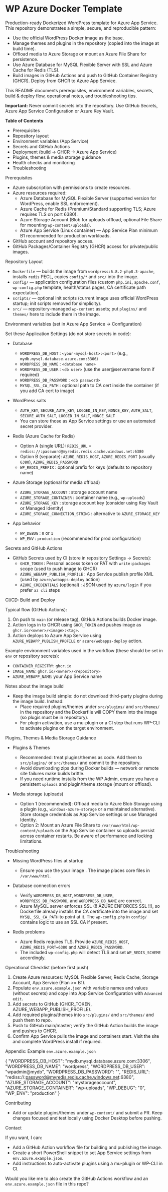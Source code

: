 # WP Azure Docker Template

Production-ready Dockerized WordPress template for Azure App Service. This repository demonstrates a simple, secure, and reproducible pattern:

- Use the official WordPress Docker image as the base.
- Manage themes and plugins in the repository (copied into the image at build time).
- Offload media to Azure Storage or mount an Azure File Share for persistence.
- Use Azure Database for MySQL Flexible Server with SSL and Azure Cache for Redis (TLS).
- Build images in GitHub Actions and push to GitHub Container Registry (GHCR). Deploy from GHCR to Azure App Service.

This README documents prerequisites, environment variables, secrets, build & deploy flow, operational notes, and troubleshooting tips.

**Important:** Never commit secrets into the repository. Use GitHub Secrets, Azure App Service Configuration or Azure Key Vault.

**Table of Contents**

- Prerequisites
- Repository layout
- Environment variables (App Service)
- Secrets and GitHub Actions
- Deployment (build → GHCR → Azure App Service)
- Plugins, themes & media storage guidance
- Health checks and monitoring
- Troubleshooting

Prerequisites
- Azure subscription with permissions to create resources.
- Azure resources required:
  - Azure Database for MySQL Flexible Server (supported version for WordPress, enable SSL enforcement).
  - Azure Cache for Redis (Premium/Standard supporting TLS; Azure requires TLS on port 6380).
  - Azure Storage Account (Blob for uploads offload, optional File Share for mounting `wp-content/uploads`).
  - Azure App Service (Linux container) — App Service Plan minimum B1 recommended for production workloads.
- GitHub account and repository access.
- GitHub Packages/Container Registry (GHCR) access for private/public images.

Repository Layout

- `Dockerfile` — builds the image from `wordpress:6.8.2-php8.3-apache`, installs `redis` PECL, copies `config/*` and `src/` into the image.
- `config/` — application configuration files (custom `php.ini`, `apache.conf`, `wp-config.php` template, health/status pages, CA certificate path expectation).
- `scripts/` — optional init scripts (current image uses official WordPress startup; init scripts removed for simplicity).
- `src/` — repository-managed `wp-content` assets; put `plugins/` and `themes/` here to include them in the image.

Environment variables (set in Azure App Service → Configuration)

Set these Application Settings (do not store secrets in code):

- Database
  - `WORDPRESS_DB_HOST` : `<your-mysql-host>:<port>` (e.g., `mydb.mysql.database.azure.com:3306`)
  - `WORDPRESS_DB_NAME` : `<database name>`
  - `WORDPRESS_DB_USER` : `<db user>` (use the user@servername form if required)
  - `WORDPRESS_DB_PASSWORD` : `<db password>`
  - `MYSQL_SSL_CA_PATH` : optional path to CA cert inside the container (if you add CA cert to image)

- WordPress salts
  - `AUTH_KEY`, `SECURE_AUTH_KEY`, `LOGGED_IN_KEY`, `NONCE_KEY`, `AUTH_SALT`, `SECURE_AUTH_SALT`, `LOGGED_IN_SALT`, `NONCE_SALT`
  - You can store those as App Service settings or use an automated secret provider.

- Redis (Azure Cache for Redis)
  - Option A (single URL): `REDIS_URL` = `rediss://:password@myredis.redis.cache.windows.net:6380`
  - Option B (separate): `AZURE_REDIS_HOST`, `AZURE_REDIS_PORT` (usually `6380`), `AZURE_REDIS_PASSWORD`
  - `WP_REDIS_PREFIX` : optional prefix for keys (defaults to repository name)

- Azure Storage (optional for media offload)
  - `AZURE_STORAGE_ACCOUNT` : storage account name
  - `AZURE_STORAGE_CONTAINER` : container name (e.g., `wp-uploads`)
  - `AZURE_STORAGE_KEY` : storage account key (consider using Key Vault or Managed Identity)
  - `AZURE_STORAGE_CONNECTION_STRING` : alternative to `AZURE_STORAGE_KEY`

- App behavior
  - `WP_DEBUG` : `0` or `1`
  - `WP_ENV` : `production` (recommended for prod configuration)

Secrets and GitHub Actions

- GitHub Secrets used by CI (store in repository Settings → Secrets):
  - `GHCR_TOKEN` : Personal access token or PAT with `write:packages` scope (used to push image to GHCR)
  - `AZURE_WEBAPP_PUBLISH_PROFILE` : App Service publish profile XML (used by `azure/webapps-deploy` action)
  - `AZURE_CREDENTIALS` (optional) : JSON used by `azure/login` if you prefer `az cli` steps

CI/CD: Build and Deploy

Typical flow (GitHub Actions):

1. On push to `main` (or release tag), GitHub Actions builds Docker image.
2. Action logs in to GHCR using `GHCR_TOKEN` and pushes image as `ghcr.io/<owner>/<image>:<tag>`.
3. Action deploys to Azure App Service using `AZURE_WEBAPP_PUBLISH_PROFILE` or `azure/webapps-deploy` action.

Example environment variables used in the workflow (these should be set in `env` or repository secrets):

- `CONTAINER_REGISTRY`: `ghcr.io`
- `IMAGE_NAME`: `ghcr.io/<owner>/<repository>`
- `AZURE_WEBAPP_NAME`: your App Service name

Notes about the image build
- Keep the image build simple: do not download third-party plugins during the image build. Instead:
  - Place required plugins/themes under `src/plugins/` and `src/themes/` in the repository and the Dockerfile will COPY them into the image (so plugis must be in repository).
  - For plugin activation, use a mu-plugin or a CI step that runs WP-CLI to activate plugins on the target environment.

Plugins, Themes & Media Storage Guidance

- Plugins & Themes
  - Recommended: treat plugins/themes as code. Add them to `src/plugins/` or `src/themes/` and commit to the repository.
  - Avoid downloading zips during Docker builds — network or remote site failures make builds brittle.
  - If you need runtime installs from the WP Admin, ensure you have a persistent `uploads` and plugin/theme storage (mount or offload).

- Media storage (uploads)
  - Option 1 (recommended): Offload media to Azure Blob Storage using a plugin (e.g., `windows-azure-storage` or a maintained alternative). Store storage credentials as App Service settings or use Managed Identity.
  - Option 2: Mount an Azure File Share to `/var/www/html/wp-content/uploads` on the App Service container so uploads persist across container restarts. Be aware of performance and locking limitations.

Troubleshooting

- Missing WordPress files at startup
  - Ensure you use the your image . The image places core files in `/var/www/html`.

- Database connection errors
  - Verify `WORDPRESS_DB_HOST`, `WORDPRESS_DB_USER`, `WORDPRESS_DB_PASSWORD`, and `WORDPRESS_DB_NAME` are correct.
  - Azure MySQL server enforces SSL (!! AZURE ENFORCES SSL !!), so Dockerfile already installs the CA certificate into the image and set `MYSQL_SSL_CA_PATH` to point at it. The `wp-config.php` in `config/` contains logic to use an SSL CA if present.


- Redis problems
  - Azure Redis requires TLS. Provide `AZURE_REDIS_HOST`, `AZURE_REDIS_PORT=6380` and `AZURE_REDIS_PASSWORD`.
  - The included `wp-config.php` will detect TLS and set `WP_REDIS_SCHEME` accordingly.

Operational Checklist (before first push)

1. Create Azure resources: MySQL Flexible Server, Redis Cache, Storage Account, App Service (Plan >= B1).
2. Populate `env.azure.example.json` with variable names and values (without secrets) and copy into App Service Configuration with `Advanced edit`.
3. Add secrets to GitHub (GHCR_TOKEN, AZURE_WEBAPP_PUBLISH_PROFILE).
4. Add required plugins/themes into `src/plugins/` and `src/themes/` and push them to repo.
5. Push to GitHub main/master; verify the GitHub Action builds the image and pushes to GHCR.
6. Confirm App Service pulls the image and containers start. Visit the site and complete WordPress install if required.

Appendix: Example `env.azure.example.json`

{
  "WORDPRESS_DB_HOST": "mydb.mysql.database.azure.com:3306",
  "WORDPRESS_DB_NAME": "wordpress",
  "WORDPRESS_DB_USER": "wpadmin@mydb",
  "WORDPRESS_DB_PASSWORD": "<REDACTED>",
  "REDIS_URL": "rediss://:password@myredis.redis.cache.windows.net:6380",
  "AZURE_STORAGE_ACCOUNT": "mystorageaccount",
  "AZURE_STORAGE_CONTAINER": "wp-uploads",
  "WP_DEBUG": "0",
  "WP_ENV": "production"
}

Contributing

- Add or update plugins/themes under `wp-content/` and submit a PR. Keep changes focused and test locally using Docker Desktop before pushing.

Contact

If you want, I can:

- Add a GitHub Action workflow file for building and publishing the image.
- Create a short PowerShell snippet to set App Service settings from `env.azure.example.json`.
- Add instructions to auto-activate plugins using a mu-plugin or WP-CLI in CI.

Would you like me to also create the GitHub Actions workflow and an `env.azure.example.json` file in this repo?

